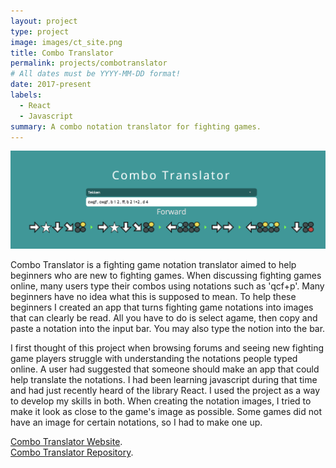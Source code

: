 ```yaml
---
layout: project
type: project
image: images/ct_site.png
title: Combo Translator
permalink: projects/combotranslator
# All dates must be YYYY-MM-DD format!
date: 2017-present
labels:
  - React
  - Javascript
summary: A combo notation translator for fighting games.
---
```


<div class="ui small rounded images">
  <img class="ui image" src="../images/ct_tekken.png">
</div>

Combo Translator is a fighting game notation translator aimed to help beginners who are new to fighting games.  When discussing fighting games online, many users type their combos using notations such as 'qcf+p'.  Many beginners have no idea what this is supposed to mean.  To help these beginners I created an app that turns fighting game notations into images that can clearly be read.  All you have to do is select agame, then copy and paste a notation into the input bar.  You may also type the notion into the bar.

I first thought of this project when browsing forums and seeing new fighting game players struggle with understanding the notations people typed online.  A user had suggested that someone should make an app that could help translate the notations.  I had been learning javascript during that time and had just recently heard of the library React.  I used the project as a way to develop my skills in both.  When creating the notation images, I tried to make it look as close to the game's image as possible.  Some games did not have an image for certain notations, so I had to make one up.  


[Combo Translator Website](http://www.combotranslator.com/).    
[Combo Translator Repository](https://github.com/dkihe/combo-translator).




